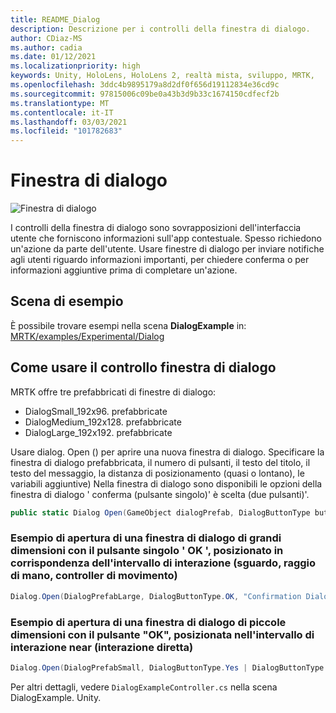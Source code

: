 ```yaml
---
title: README_Dialog
description: Descrizione per i controlli della finestra di dialogo.
author: CDiaz-MS
ms.author: cadia
ms.date: 01/12/2021
ms.localizationpriority: high
keywords: Unity, HoloLens, HoloLens 2, realtà mista, sviluppo, MRTK,
ms.openlocfilehash: 3ddc4b9895179a8d2df0f656d19112834e36cd9c
ms.sourcegitcommit: 97815006c09be0a43b3d9b33c1674150cdfecf2b
ms.translationtype: MT
ms.contentlocale: it-IT
ms.lasthandoff: 03/03/2021
ms.locfileid: "101782683"
---
```

# <a name="dialog"></a>Finestra di dialogo

![Finestra di dialogo](../../Images/Dialog/MRTK_UX_Dialog_Main.png)

I controlli della finestra di dialogo sono sovrapposizioni dell'interfaccia utente che forniscono informazioni sull'app contestuale. Spesso richiedono un'azione da parte dell'utente. Usare finestre di dialogo per inviare notifiche agli utenti riguardo informazioni importanti, per chiedere conferma o per informazioni aggiuntive prima di completare un'azione.

## <a name="example-scene"></a>Scena di esempio

È possibile trovare esempi nella scena **DialogExample** in: [MRTK/examples/Experimental/Dialog](https://github.com/microsoft/MixedRealityToolkit-Unity/tree/mrtk_development/Assets/MRTK/SDK/Experimental/Dialog)

## <a name="how-to-use-dialog-control"></a>Come usare il controllo finestra di dialogo

MRTK offre tre prefabbricati di finestre di dialogo:

- DialogSmall_192x96. prefabbricate
- DialogMedium_192x128. prefabbricate
- DialogLarge_192x192. prefabbricate

Usare dialog. Open () per aprire una nuova finestra di dialogo. Specificare la finestra di dialogo prefabbricata, il numero di pulsanti, il testo del titolo, il testo del messaggio, la distanza di posizionamento (quasi o lontano), le variabili aggiuntive) Nella finestra di dialogo sono disponibili le opzioni della finestra di dialogo ' conferma (pulsante singolo)' è scelta (due pulsanti)'.

```c#
public static Dialog Open(GameObject dialogPrefab, DialogButtonType buttons, string title, string message, bool placeForNearInteraction, System.Object variable = null)
```

### <a name="example-of-opening-large-dialog-with-single-ok-button-placed-at-far-interaction-range-gaze-hand-ray-motion-controller"></a>Esempio di apertura di una finestra di dialogo di grandi dimensioni con il pulsante singolo ' OK ', posizionato in corrispondenza dell'intervallo di interazione (sguardo, raggio di mano, controller di movimento)

```c#
Dialog.Open(DialogPrefabLarge, DialogButtonType.OK, "Confirmation Dialog, Large, Far", "This is an example of a large dialog with only one button, placed at far interaction range", false);
```

### <a name="example-of-opening-small-dialog-with-single-ok-button-placed-at-near-interaction-range-direct-hand-interaction"></a>Esempio di apertura di una finestra di dialogo di piccole dimensioni con il pulsante "OK", posizionata nell'intervallo di interazione near (interazione diretta)

```c#
Dialog.Open(DialogPrefabSmall, DialogButtonType.Yes | DialogButtonType.No, "Confirmation Dialog, Small, Far", "This is an example of a small dialog with a choice message, placed at near interaction range", true);
```

Per altri dettagli, vedere `DialogExampleController.cs` nella scena DialogExample. Unity.
